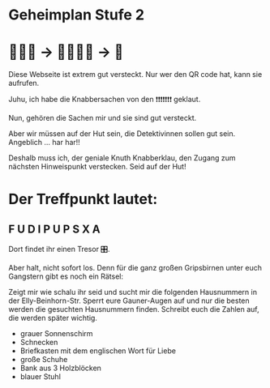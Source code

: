 
# Geheimplan Stufe 2 
# 🦹🏼‍♂️  -> 🍫🍪🍩🍡 -> 💨 

Diese Webseite ist extrem gut versteckt. Nur wer den QR code hat, kann sie aufrufen.

Juhu, ich habe die Knabbersachen von den ❗️❗️❗️❗️❗️❗️❗️ geklaut. 


Nun, gehören die Sachen mir und sie sind gut versteckt. 


Aber wir müssen auf der Hut sein, die Detektivinnen sollen gut sein. Angeblich ... har har!!

Deshalb muss ich, der geniale Knuth Knabberklau, den Zugang zum nächsten Hinweispunkt verstecken. 
Seid auf der Hut!

# Der Treffpunkt lautet:

## F U D I P U P S X A

Dort findet ihr einen Tresor 🎛️. 

Aber halt, nicht sofort los. Denn für die ganz großen Gripsbirnen unter euch Gangstern gibt es noch ein Rätsel:

Zeigt mir wie schalu ihr seid und sucht mir die folgenden Hausnummern in der Elly-Beinhorn-Str.
Sperrt eure Gauner-Augen auf und nur die besten werden die gesuchten Hausnummern finden.
Schreibt euch die Zahlen auf, die werden später wichtig.

- grauer Sonnenschirm
- Schnecken
- Briefkasten mit dem englischen Wort für Liebe
- große Schuhe
- Bank aus 3 Holzblöcken
- blauer Stuhl


